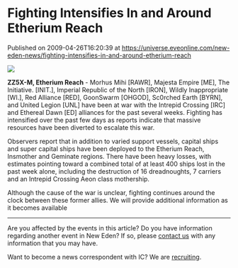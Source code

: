 # Fighting Intensifies In and Around Etherium Reach
Published on 2009-04-26T16:20:39 at https://universe.eveonline.com/new-eden-news/fighting-intensifies-in-and-around-etherium-reach

![](http://www.eve-ic.net/media/assets/icarticlebanner.png)  
  
 **ZZ5X-M, Etherium Reach** \- Morhus Mihi [RAWR], Majesta Empire [ME], The Initiative. [INIT.], Imperial Republic of the North [IRON], Wildly Inappropriate [WI.], Red Alliance [RED], GoonSwarm [OHGOD], Sc0rched Earth [BYRN], and United Legion [UNL] have been at war with the Intrepid Crossing [IRC] and Ethereal Dawn [ED] alliances for the past several weeks. Fighting has intensified over the past few days as reports indicate that massive resources have been diverted to escalate this war.  
  
Observers report that in addition to varied support vessels, capital ships and super capital ships have been deployed to the Etherium Reach, Insmother and Geminate regions. There have been heavy losses, with estimates pointing toward a combined total of at least 400 ships lost in the past week alone, including the destruction of 16 dreadnoughts, 7 carriers and an Intrepid Crossing Aeon class mothership.  
  
Although the cause of the war is unclear, fighting continues around the clock between these former allies. We will provide additional information as it becomes available

 

* * *

Are you affected by the events in this article? Do you have information regarding another event in New Eden? If so, please [contact us](http://myeve.eve-online.com/news.asp?a=submitrp) with any information that you may have.  
  
Want to become a news correspondent with IC? We are [recruiting](http://www.eveonline.com/isd.asp).
